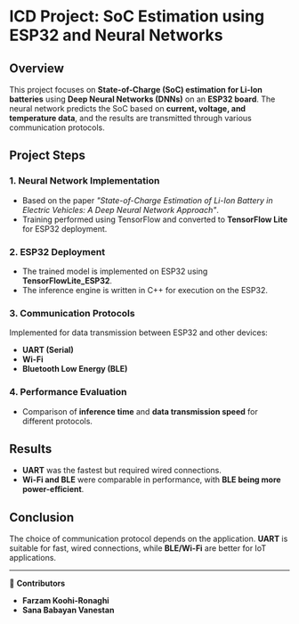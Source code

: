 # **ICD Project: SoC Estimation using ESP32 and Neural Networks**  

## **Overview**  
This project focuses on **State-of-Charge (SoC) estimation for Li-Ion batteries** using **Deep Neural Networks (DNNs)** on an **ESP32 board**. The neural network predicts the SoC based on **current, voltage, and temperature data**, and the results are transmitted through various communication protocols.  

## **Project Steps**  
### **1. Neural Network Implementation**  
- Based on the paper *"State-of-Charge Estimation of Li-Ion Battery in Electric Vehicles: A Deep Neural Network Approach"*.  
- Training performed using TensorFlow and converted to **TensorFlow Lite** for ESP32 deployment.  

### **2. ESP32 Deployment**  
- The trained model is implemented on ESP32 using **TensorFlowLite_ESP32**.  
- The inference engine is written in C++ for execution on the ESP32.  

### **3. Communication Protocols**  
Implemented for data transmission between ESP32 and other devices:  
- **UART (Serial)**  
- **Wi-Fi**  
- **Bluetooth Low Energy (BLE)**  

### **4. Performance Evaluation**  
- Comparison of **inference time** and **data transmission speed** for different protocols.  

## **Results**  
- **UART** was the fastest but required wired connections.  
- **Wi-Fi and BLE** were comparable in performance, with **BLE being more power-efficient**.  

## **Conclusion**  
The choice of communication protocol depends on the application. **UART** is suitable for fast, wired connections, while **BLE/Wi-Fi** are better for IoT applications.  

---

📌 **Contributors**  
- **Farzam Koohi-Ronaghi**  
- **Sana Babayan Vanestan**  
